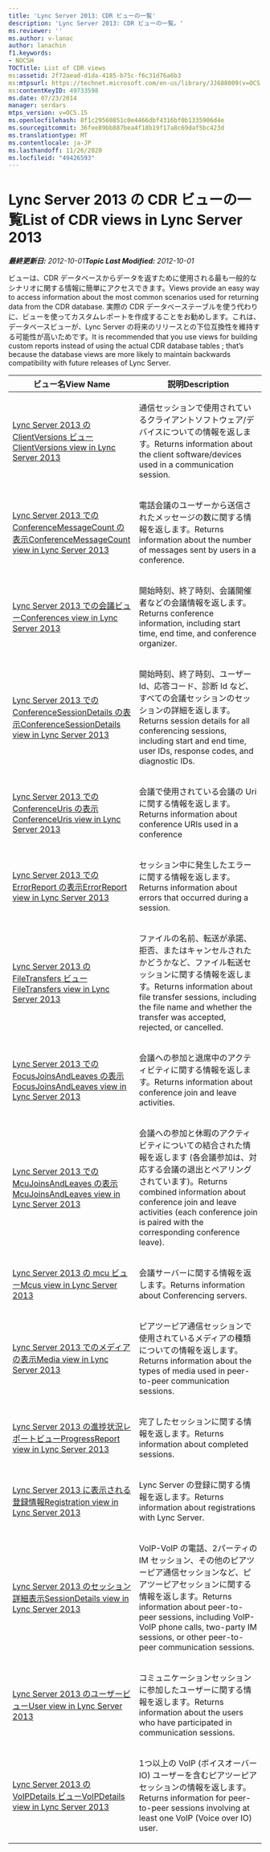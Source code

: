 ```yaml
---
title: 'Lync Server 2013: CDR ビューの一覧'
description: 'Lync Server 2013: CDR ビューの一覧。'
ms.reviewer: ''
ms.author: v-lanac
author: lanachin
f1.keywords:
- NOCSH
TOCTitle: List of CDR views
ms:assetid: 2f72aead-d1da-4185-b75c-f6c31d76a6b3
ms:mtpsurl: https://technet.microsoft.com/en-us/library/JJ688009(v=OCS.15)
ms:contentKeyID: 49733598
ms.date: 07/23/2014
manager: serdars
mtps_version: v=OCS.15
ms.openlocfilehash: 8f1c29560851c0e4466dbf4316bf0b1335906d4e
ms.sourcegitcommit: 36fee89bb887bea4f18b19f17a8c69daf5bc423d
ms.translationtype: MT
ms.contentlocale: ja-JP
ms.lasthandoff: 11/26/2020
ms.locfileid: "49426593"
---
```

# <a name="list-of-cdr-views-in-lync-server-2013"></a><span data-ttu-id="c0d76-103">Lync Server 2013 の CDR ビューの一覧</span><span class="sxs-lookup"><span data-stu-id="c0d76-103">List of CDR views in Lync Server 2013</span></span>

<div data-xmlns="http://www.w3.org/1999/xhtml">

<div class="topic" data-xmlns="http://www.w3.org/1999/xhtml" data-msxsl="urn:schemas-microsoft-com:xslt" data-cs="https://msdn.microsoft.com/">

<div data-asp="https://msdn2.microsoft.com/asp">



</div>

<div id="mainSection">

<div id="mainBody"><span data-ttu-id="c0d76-104">

<span> </span></span><span class="sxs-lookup"><span data-stu-id="c0d76-104">

<span> </span></span></span>

<span data-ttu-id="c0d76-105">_**最終更新日:** 2012-10-01_</span><span class="sxs-lookup"><span data-stu-id="c0d76-105">_**Topic Last Modified:** 2012-10-01_</span></span>

<span data-ttu-id="c0d76-106">ビューは、CDR データベースからデータを返すために使用される最も一般的なシナリオに関する情報に簡単にアクセスできます。</span><span class="sxs-lookup"><span data-stu-id="c0d76-106">Views provide an easy way to access information about the most common scenarios used for returning data from the CDR database.</span></span> <span data-ttu-id="c0d76-107">実際の CDR データベーステーブルを使う代わりに、ビューを使ってカスタムレポートを作成することをお勧めします。これは、データベースビューが、Lync Server の将来のリリースとの下位互換性を維持する可能性が高いためです。</span><span class="sxs-lookup"><span data-stu-id="c0d76-107">It is recommended that you use views for building custom reports instead of using the actual CDR database tables ; that’s because the database views are more likely to maintain backwards compatibility with future releases of Lync Server.</span></span>


<table>
<colgroup>
<col style="width: 50%" />
<col style="width: 50%" />
</colgroup>
<thead>
<tr class="header">
<th><span data-ttu-id="c0d76-108">ビュー名</span><span class="sxs-lookup"><span data-stu-id="c0d76-108">View Name</span></span></th>
<th><span data-ttu-id="c0d76-109">説明</span><span class="sxs-lookup"><span data-stu-id="c0d76-109">Description</span></span></th>
</tr>
</thead>
<tbody>
<tr class="odd">
<td><p><span data-ttu-id="c0d76-110"><a href="lync-server-2013-clientversions-view.md">Lync Server 2013 の ClientVersions ビュー</a></span><span class="sxs-lookup"><span data-stu-id="c0d76-110"><a href="lync-server-2013-clientversions-view.md">ClientVersions view in Lync Server 2013</a></span></span></p></td>
<td><p><span data-ttu-id="c0d76-111">通信セッションで使用されているクライアントソフトウェア/デバイスについての情報を返します。</span><span class="sxs-lookup"><span data-stu-id="c0d76-111">Returns information about the client software/devices used in a communication session.</span></span></p></td>
</tr>
<tr class="even">
<td><p><span data-ttu-id="c0d76-112"><a href="lync-server-2013-conferencemessagecount-view.md">Lync Server 2013 での ConferenceMessageCount の表示</a></span><span class="sxs-lookup"><span data-stu-id="c0d76-112"><a href="lync-server-2013-conferencemessagecount-view.md">ConferenceMessageCount view in Lync Server 2013</a></span></span></p></td>
<td><p><span data-ttu-id="c0d76-113">電話会議のユーザーから送信されたメッセージの数に関する情報を返します。</span><span class="sxs-lookup"><span data-stu-id="c0d76-113">Returns information about the number of messages sent by users in a conference.</span></span></p></td>
</tr>
<tr class="odd">
<td><p><span data-ttu-id="c0d76-114"><a href="lync-server-2013-conferences-view.md">Lync Server 2013 での会議ビュー</a></span><span class="sxs-lookup"><span data-stu-id="c0d76-114"><a href="lync-server-2013-conferences-view.md">Conferences view in Lync Server 2013</a></span></span></p></td>
<td><p><span data-ttu-id="c0d76-115">開始時刻、終了時刻、会議開催者などの会議情報を返します。</span><span class="sxs-lookup"><span data-stu-id="c0d76-115">Returns conference information, including start time, end time, and conference organizer.</span></span></p></td>
</tr>
<tr class="even">
<td><p><span data-ttu-id="c0d76-116"><a href="lync-server-2013-conferencesessiondetails-view.md">Lync Server 2013 での ConferenceSessionDetails の表示</a></span><span class="sxs-lookup"><span data-stu-id="c0d76-116"><a href="lync-server-2013-conferencesessiondetails-view.md">ConferenceSessionDetails view in Lync Server 2013</a></span></span></p></td>
<td><p><span data-ttu-id="c0d76-117">開始時刻、終了時刻、ユーザー Id、応答コード、診断 Id など、すべての会議セッションのセッションの詳細を返します。</span><span class="sxs-lookup"><span data-stu-id="c0d76-117">Returns session details for all conferencing sessions, including start and end time, user IDs, response codes, and diagnostic IDs.</span></span></p></td>
</tr>
<tr class="odd">
<td><p><span data-ttu-id="c0d76-118"><a href="lync-server-2013-conferenceuris-view.md">Lync Server 2013 での ConferenceUris の表示</a></span><span class="sxs-lookup"><span data-stu-id="c0d76-118"><a href="lync-server-2013-conferenceuris-view.md">ConferenceUris view in Lync Server 2013</a></span></span></p></td>
<td><p><span data-ttu-id="c0d76-119">会議で使用されている会議の Uri に関する情報を返します。</span><span class="sxs-lookup"><span data-stu-id="c0d76-119">Returns information about conference URIs used in a conference</span></span></p></td>
</tr>
<tr class="even">
<td><p><span data-ttu-id="c0d76-120"><a href="lync-server-2013-errorreport-view.md">Lync Server 2013 での ErrorReport の表示</a></span><span class="sxs-lookup"><span data-stu-id="c0d76-120"><a href="lync-server-2013-errorreport-view.md">ErrorReport view in Lync Server 2013</a></span></span></p></td>
<td><p><span data-ttu-id="c0d76-121">セッション中に発生したエラーに関する情報を返します。</span><span class="sxs-lookup"><span data-stu-id="c0d76-121">Returns information about errors that occurred during a session.</span></span></p></td>
</tr>
<tr class="odd">
<td><p><span data-ttu-id="c0d76-122"><a href="lync-server-2013-filetransfers-view.md">Lync Server 2013 の FileTransfers ビュー</a></span><span class="sxs-lookup"><span data-stu-id="c0d76-122"><a href="lync-server-2013-filetransfers-view.md">FileTransfers view in Lync Server 2013</a></span></span></p></td>
<td><p><span data-ttu-id="c0d76-123">ファイルの名前、転送が承諾、拒否、またはキャンセルされたかどうかなど、ファイル転送セッションに関する情報を返します。</span><span class="sxs-lookup"><span data-stu-id="c0d76-123">Returns information about file transfer sessions, including the file name and whether the transfer was accepted, rejected, or cancelled.</span></span></p></td>
</tr>
<tr class="even">
<td><p><span data-ttu-id="c0d76-124"><a href="lync-server-2013-focusjoinsandleaves-view.md">Lync Server 2013 での FocusJoinsAndLeaves の表示</a></span><span class="sxs-lookup"><span data-stu-id="c0d76-124"><a href="lync-server-2013-focusjoinsandleaves-view.md">FocusJoinsAndLeaves view in Lync Server 2013</a></span></span></p></td>
<td><p><span data-ttu-id="c0d76-125">会議への参加と退席中のアクティビティに関する情報を返します。</span><span class="sxs-lookup"><span data-stu-id="c0d76-125">Returns information about conference join and leave activities.</span></span></p></td>
</tr>
<tr class="odd">
<td><p><span data-ttu-id="c0d76-126"><a href="lync-server-2013-mcujoinsandleaves-view.md">Lync Server 2013 での McuJoinsAndLeaves の表示</a></span><span class="sxs-lookup"><span data-stu-id="c0d76-126"><a href="lync-server-2013-mcujoinsandleaves-view.md">McuJoinsAndLeaves view in Lync Server 2013</a></span></span></p></td>
<td><p><span data-ttu-id="c0d76-127">会議への参加と休暇のアクティビティについての結合された情報を返します (各会議参加は、対応する会議の退出とペアリングされています)。</span><span class="sxs-lookup"><span data-stu-id="c0d76-127">Returns combined information about conference join and leave activities (each conference join is paired with the corresponding conference leave).</span></span></p></td>
</tr>
<tr class="even">
<td><p><span data-ttu-id="c0d76-128"><a href="lync-server-2013-mcus-view.md">Lync Server 2013 の mcu ビュー</a></span><span class="sxs-lookup"><span data-stu-id="c0d76-128"><a href="lync-server-2013-mcus-view.md">Mcus view in Lync Server 2013</a></span></span></p></td>
<td><p><span data-ttu-id="c0d76-129">会議サーバーに関する情報を返します。</span><span class="sxs-lookup"><span data-stu-id="c0d76-129">Returns information about Conferencing servers.</span></span></p></td>
</tr>
<tr class="odd">
<td><p><span data-ttu-id="c0d76-130"><a href="lync-server-2013-media-view.md">Lync Server 2013 でのメディアの表示</a></span><span class="sxs-lookup"><span data-stu-id="c0d76-130"><a href="lync-server-2013-media-view.md">Media view in Lync Server 2013</a></span></span></p></td>
<td><p><span data-ttu-id="c0d76-131">ピアツーピア通信セッションで使用されているメディアの種類についての情報を返します。</span><span class="sxs-lookup"><span data-stu-id="c0d76-131">Returns information about the types of media used in peer-to-peer communication sessions.</span></span></p></td>
</tr>
<tr class="even">
<td><p><span data-ttu-id="c0d76-132"><a href="lync-server-2013-progressreport-view.md">Lync Server 2013 の進捗状況レポートビュー</a></span><span class="sxs-lookup"><span data-stu-id="c0d76-132"><a href="lync-server-2013-progressreport-view.md">ProgressReport view in Lync Server 2013</a></span></span></p></td>
<td><p><span data-ttu-id="c0d76-133">完了したセッションに関する情報を返します。</span><span class="sxs-lookup"><span data-stu-id="c0d76-133">Returns information about completed sessions.</span></span></p></td>
</tr>
<tr class="odd">
<td><p><span data-ttu-id="c0d76-134"><a href="lync-server-2013-registration-view.md">Lync Server 2013 に表示される登録情報</a></span><span class="sxs-lookup"><span data-stu-id="c0d76-134"><a href="lync-server-2013-registration-view.md">Registration view in Lync Server 2013</a></span></span></p></td>
<td><p><span data-ttu-id="c0d76-135">Lync Server の登録に関する情報を返します。</span><span class="sxs-lookup"><span data-stu-id="c0d76-135">Returns information about registrations with Lync Server.</span></span></p></td>
</tr>
<tr class="even">
<td><p><span data-ttu-id="c0d76-136"><a href="lync-server-2013-sessiondetails-view.md">Lync Server 2013 のセッション詳細表示</a></span><span class="sxs-lookup"><span data-stu-id="c0d76-136"><a href="lync-server-2013-sessiondetails-view.md">SessionDetails view in Lync Server 2013</a></span></span></p></td>
<td><p><span data-ttu-id="c0d76-137">VoIP-VoIP の電話、2パーティの IM セッション、その他のピアツーピア通信セッションなど、ピアツーピアセッションに関する情報を返します。</span><span class="sxs-lookup"><span data-stu-id="c0d76-137">Returns information about peer-to-peer sessions, including VoIP-VoIP phone calls, two-party IM sessions, or other peer-to-peer communication sessions.</span></span></p></td>
</tr>
<tr class="odd">
<td><p><span data-ttu-id="c0d76-138"><a href="lync-server-2013-user-view.md">Lync Server 2013 のユーザービュー</a></span><span class="sxs-lookup"><span data-stu-id="c0d76-138"><a href="lync-server-2013-user-view.md">User view in Lync Server 2013</a></span></span></p></td>
<td><p><span data-ttu-id="c0d76-139">コミュニケーションセッションに参加したユーザーに関する情報を返します。</span><span class="sxs-lookup"><span data-stu-id="c0d76-139">Returns information about the users who have participated in communication sessions.</span></span></p></td>
</tr>
<tr class="even">
<td><p><span data-ttu-id="c0d76-140"><a href="lync-server-2013-voipdetails-view.md">Lync Server 2013 の VoIPDetails ビュー</a></span><span class="sxs-lookup"><span data-stu-id="c0d76-140"><a href="lync-server-2013-voipdetails-view.md">VoIPDetails view in Lync Server 2013</a></span></span></p></td>
<td><p><span data-ttu-id="c0d76-141">1つ以上の VoIP (ボイスオーバー IO) ユーザーを含むピアツーピアセッションの情報を返します。</span><span class="sxs-lookup"><span data-stu-id="c0d76-141">Returns information for peer-to-peer sessions involving at least one VoIP (Voice over IO) user.</span></span></p></td>
</tr>
</tbody>
</table><span data-ttu-id="c0d76-142">


</div>

<span> </span>

</div>

</div>

</span><span class="sxs-lookup"><span data-stu-id="c0d76-142">


</div>

<span> </span>

</div>

</div>

</span></span></div>

